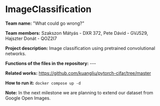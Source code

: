 # ImageClassification
**Team name:** "What could go wrong?"

**Team members:** Szakszon Mátyás - DXR 372, Pete Dávid - GVJ529, Hajszter Donát - QOZ2I7

**Project description:** Image classification using pretrained convolutional networks.

**Functions of the files in the repository:** ---

**Related works:** https://github.com/kuangliu/pytorch-cifar/tree/master

**How to run it:** ```docker compose up -d```

**Note:** In the next milestone we are planning to extend our dataset from Google Open Images.
